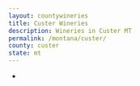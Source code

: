 ```yaml
---
layout: countywineries
title: Custer Wineries
description: Wineries in Custer MT
permalink: /montana/custer/
county: custer
state: mt
---
```

-
